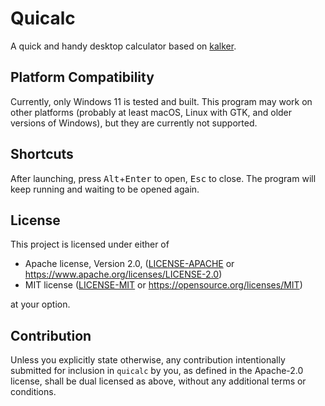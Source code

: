 # Quicalc

A quick and handy desktop calculator based on [kalker](https://kalker.xyz).

## Platform Compatibility

Currently, only Windows 11 is tested and built.
This program may work on other platforms (probably at least macOS, Linux with GTK, and older versions of Windows), but they are currently not supported.

## Shortcuts

After launching, press <kbd>Alt</kbd>+<kbd>Enter</kbd> to open, <kbd>Esc</kbd> to close.
The program will keep running and waiting to be opened again.

## License

This project is licensed under either of

- Apache license, Version 2.0, ([LICENSE-APACHE](LICENSE-APACHE) or <https://www.apache.org/licenses/LICENSE-2.0>)
- MIT license ([LICENSE-MIT](LICENSE-MIT) or <https://opensource.org/licenses/MIT>)

at your option.

## Contribution

Unless you explicitly state otherwise, any contribution intentionally submitted for inclusion in `quicalc` by you, as defined in the Apache-2.0 license, shall be dual licensed as above, without any additional terms or conditions.

